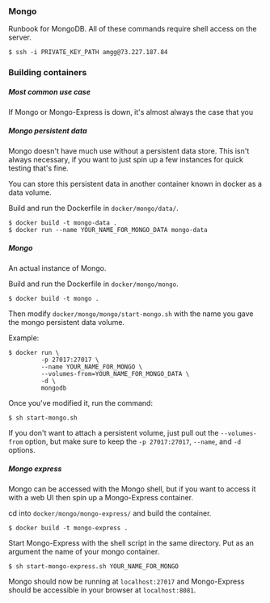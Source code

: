 ### Mongo
Runbook for MongoDB. All of these commands require shell access on the server.

```shell
$ ssh -i PRIVATE_KEY_PATH amgg@73.227.187.84
```

### Building containers
##### Most common use case
If Mongo or Mongo-Express is down, it's almost always the case that you

##### Mongo persistent data
Mongo doesn't have much use without a persistent data store. This isn't always necessary, if you want to just spin up a few instances for quick testing that's fine.

You can store this persistent data in another container known in docker as a data volume.

Build and run the Dockerfile in `docker/mongo/data/`.

```shell
$ docker build -t mongo-data .
$ docker run --name YOUR_NAME_FOR_MONGO_DATA mongo-data
```

##### Mongo
An actual instance of Mongo.

Build and run the Dockerfile in `docker/mongo/mongo`.

```shell
$ docker build -t mongo .
```

Then modify `docker/mongo/mongo/start-mongo.sh` with the name you gave the mongo persistent data volume.

Example:
```shell
$ docker run \
         -p 27017:27017 \
         --name YOUR_NAME_FOR_MONGO \
         --volumes-from=YOUR_NAME_FOR_MONGO_DATA \
         -d \
         mongodb
```

Once you've modified it, run the command:
```shell
$ sh start-mongo.sh
```

If you don't want to attach a persistent volume, just pull out the `--volumes-from` option, but make sure to keep the `-p 27017:27017`, `--name`, and `-d` options.

##### Mongo express
Mongo can be accessed with the Mongo shell, but if you want to access it with a web UI then spin up a Mongo-Express container.

cd into `docker/mongo/mongo-express/` and build the container.

```shell
$ docker build -t mongo-express .
```

Start Mongo-Express with the shell script in the same directory. Put as an argument the name of your mongo container.

```shell
$ sh start-mongo-express.sh YOUR_NAME_FOR_MONGO
```

Mongo should now be running at `localhost:27017` and Mongo-Express should be accessible in your browser at `localhost:8081`.
